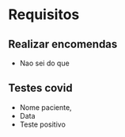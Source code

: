 # Requisitos

## Realizar encomendas

- Nao sei do que

## Testes covid

- Nome paciente,
- Data
- Teste positivo
